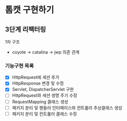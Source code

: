 # 톰캣 구현하기

## 3단계 리팩터링
1차 구조
- coyote -> catalina -> jwp 의존 관계

### 기능구현 목록
- [x] HttpRequest에 세션 추가 
- [x] HttpResponse 변경 및 수정
- [x] Servlet, DispatcherServlet 구현
- [ ] HttpRequest와 세션 생명 주기 수정
- [ ] RequestMapping 클래스 생성
- [ ] 패키지 분리 및 핸들러 인터페이스와 컨트롤러 추상클래스 생성
- [ ] 패키지 분리 및 컨트롤러 클래스 수정
